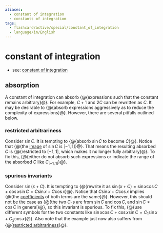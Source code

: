 ```yaml
---
aliases:
  - constant of integration
  - constants of integration
tags:
  - flashcard/active/special/constant_of_integration
  - language/in/English
---
```


# constant of integration

- see: [constant of integration](../general/constant%20of%20integration.md)

## absorption

A constant of integration can absorb {@{expressions such that the constant remains arbitrary}@}. For example, $C+1$ and $2C$ can be rewritten as $C$. It may be desirable to {@{absorb expressions aggressively as to reduce the complexity of expressions}@}. However, there are several pitfalls outlined below. <!--SR:!2029-12-31,1770,350!2028-06-12,1287,330-->

### restricted arbitrariness

Consider $\sin{C}$. It is tempting to {@{absorb $\sin{C}$ to become $C$}@}. Notice that {@{the [image](image%20(mathematics).md) of $\sin{C}$ is $[-1,1]$}@}. That means the resulting absorbed $C$ is {@{restricted to $[-1,1]$, which makes it no longer fully arbitrary}@}. To fix this, {@{either do not absorb such expressions or indicate the range of the absorbed $C$ like $C_{[-1,1]}$}@}. <!--SR:!2030-04-07,1846,350!2025-05-26,462,330!2030-11-18,2020,350!2030-07-22,1929,350-->

### spurious invariants

Consider $\sin(x+C)$. It is tempting to {@{rewrite it as $\sin(x+C)=\sin{x}\cos{C}+\cos{x}\sin{C}=C\sin{x}+C\cos{x}$}@}. Notice that $C\sin{x}+C\cos{x}$ implies {@{the [coefficients](../general/coefficient%20(mathematics).md) of both terms are the same}@}. However, this should not be the case as {@{the two $C$-s are from $\sin{C}$ and $\cos{C}$, and $\sin{C}\ne\cos{C}$ in general}@}, so this invariant is spurious. To fix this, {@{use different symbols for the two constants like $\sin{x}\cos{C}+\cos{x}\sin{C}=C_1\sin{x}+C_2\cos{x}$}@}.  Also note that the example just now also suffers from {@{[restricted arbitrariness](#restricted%20arbitrariness)}@}. <!--SR:!2028-04-02,1233,330!2030-10-25,1996,350!2030-05-30,1888,350!2030-08-12,1946,350!2025-06-06,380,366-->
